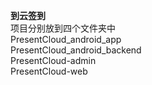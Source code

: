 **到云签到**  
项目分别放到四个文件夹中  
PresentCloud_android_app  
PresentCloud_android_backend  
PresentCloud-admin  
PresentCloud-web
